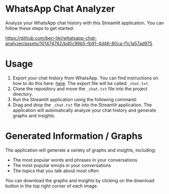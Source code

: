 # WhatsApp Chat Analyzer
Analyze your WhatsApp chat history with this Streamlit application. You can follow these steps to get started:

https://github.com/ben-tiki/whatsapp-chat-analyzer/assets/101474762/bd0c99b5-fb91-4d46-80ca-f1c1a57ad975

# Usage
1. Export your chat history from WhatsApp. You can find instructions on how to do this here:  [here](https://faq.whatsapp.com/196737011380816/?locale=en_US). The export file will be called ``_chat.txt``.
2. Clone the repository and move the ``_chat.txt`` file into the project directory.
3. Run the Streamlit application using the following command:
4. Drag and drop the ``_chat.txt`` file into the Streamlit application. The application will automatically analyze your chat history and generate graphs and insights.

# Generated Information / Graphs
The application will generate a variety of graphs and insights, including:

- The most popular words and phrases in your conversations
- The most popular emojis in your conversations
- The topics that you talk about most often

You can download the graphs and insights by clicking on the download button in the top right corner of each image.
